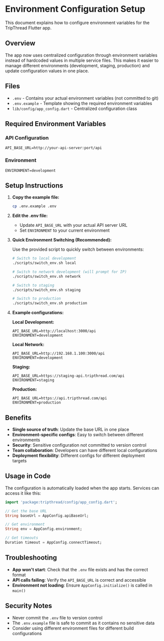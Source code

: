 # Environment Configuration Setup

This document explains how to configure environment variables for the TripThread Flutter app.

## Overview

The app now uses centralized configuration through environment variables instead of hardcoded values in multiple service files. This makes it easier to manage different environments (development, staging, production) and update configuration values in one place.

## Files

- `.env` - Contains your actual environment variables (not committed to git)
- `.env.example` - Template showing the required environment variables
- `lib/config/app_config.dart` - Centralized configuration class

## Required Environment Variables

### API Configuration

```
API_BASE_URL=http://your-api-server:port/api
```

### Environment

```
ENVIRONMENT=development
```

## Setup Instructions

1. **Copy the example file:**

   ```bash
   cp .env.example .env
   ```

2. **Edit the .env file:**

   - Update `API_BASE_URL` with your actual API server URL
   - Set `ENVIRONMENT` to your current environment

3. **Quick Environment Switching (Recommended):**

   Use the provided script to quickly switch between environments:

   ```bash
   # Switch to local development
   ./scripts/switch_env.sh local

   # Switch to network development (will prompt for IP)
   ./scripts/switch_env.sh network

   # Switch to staging
   ./scripts/switch_env.sh staging

   # Switch to production
   ./scripts/switch_env.sh production
   ```

4. **Example configurations:**

   **Local Development:**

   ```
   API_BASE_URL=http://localhost:3000/api
   ENVIRONMENT=development
   ```

   **Local Network:**

   ```
   API_BASE_URL=http://192.168.1.100:3000/api
   ENVIRONMENT=development
   ```

   **Staging:**

   ```
   API_BASE_URL=https://staging-api.tripthread.com/api
   ENVIRONMENT=staging
   ```

   **Production:**

   ```
   API_BASE_URL=https://api.tripthread.com/api
   ENVIRONMENT=production
   ```

## Benefits

- **Single source of truth**: Update the base URL in one place
- **Environment-specific configs**: Easy to switch between different environments
- **Security**: Sensitive configuration not committed to version control
- **Team collaboration**: Developers can have different local configurations
- **Deployment flexibility**: Different configs for different deployment targets

## Usage in Code

The configuration is automatically loaded when the app starts. Services can access it like this:

```dart
import 'package:tripthread/config/app_config.dart';

// Get the base URL
String baseUrl = AppConfig.apiBaseUrl;

// Get environment
String env = AppConfig.environment;

// Get timeouts
Duration timeout = AppConfig.connectTimeout;
```

## Troubleshooting

- **App won't start**: Check that the `.env` file exists and has the correct format
- **API calls failing**: Verify the `API_BASE_URL` is correct and accessible
- **Environment not loading**: Ensure `AppConfig.initialize()` is called in `main()`

## Security Notes

- Never commit the `.env` file to version control
- The `.env.example` file is safe to commit as it contains no sensitive data
- Consider using different environment files for different build configurations
